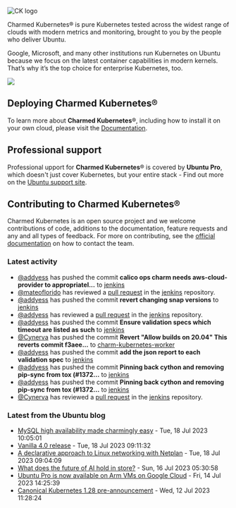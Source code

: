 ![CK logo](https://assets.ubuntu.com/v1/451d4cf4-Charmed+Kubernetes_RGB_onWhite_2022.svg)

Charmed Kubernetes® is pure Kubernetes tested across the widest range of clouds with modern metrics and monitoring, brought to you by the people who deliver Ubuntu.

Google, Microsoft, and many other institutions run Kubernetes on Ubuntu because we focus on the latest container capabilities in modern kernels. That’s why it’s the top choice for enterprise Kubernetes, too.

![](https://assets.ubuntu.com/v1/843c77b6-juju-at-a-glace.svg)

## Deploying Charmed Kubernetes®

To learn more about **Charmed Kubernetes**®, including how to install it on your own cloud, please visit the [Documentation][docs].

## Professional support

Professional upport for **Charmed Kubernetes**® is covered by **Ubuntu Pro**, which doesn't just cover Kubernetes, but your entire stack - Find out more on the [Ubuntu support site](https://ubuntu.com/support).

## Contributing to Charmed Kubernetes®

Charmed Kubernetes is an open source project and we welcome contributions of code, additions to the documentation, feature requests and any and all types of feedback. For more on contributing, see the [official documentation][get-in-touch] on how to contact the team.

<!-- LINKS -->
[docs]: https://ubuntu.com/kubernetes/docs
[get-in-touch]: https://ubuntu.com/kubernetes/docs/get-in-touch

### Latest activity

<!-- activity starts -->
 - [@addyess](https://github.com/addyess) has pushed the commit **calico ops charm needs aws-cloud-provider to appropriatel...** to [jenkins](https://github.com/charmed-kubernetes/jenkins)
 - [@mateoflorido](https://github.com/mateoflorido) has reviewed a [pull request](https://github.com/charmed-kubernetes/jenkins/pull/1373) in the [jenkins](https://github.com/charmed-kubernetes/jenkins) repository.
 - [@addyess](https://github.com/addyess) has pushed the commit **revert changing snap versions** to [jenkins](https://github.com/charmed-kubernetes/jenkins)
 - [@addyess](https://github.com/addyess) has reviewed a [pull request](https://github.com/charmed-kubernetes/jenkins/pull/1373) in the [jenkins](https://github.com/charmed-kubernetes/jenkins) repository.
 - [@addyess](https://github.com/addyess) has pushed the commit **Ensure validation specs which timeout are listed as such** to [jenkins](https://github.com/charmed-kubernetes/jenkins)
 - [@Cynerva](https://github.com/Cynerva) has pushed the commit **Revert "Allow builds on 20.04"  This reverts commit f3aee...** to [charm-kubernetes-worker](https://github.com/charmed-kubernetes/charm-kubernetes-worker)
 - [@addyess](https://github.com/addyess) has pushed the commit **add the json report to each validation spec** to [jenkins](https://github.com/charmed-kubernetes/jenkins)
 - [@addyess](https://github.com/addyess) has pushed the commit **Pinning back cython and removing pip-sync from tox (#1372...** to [jenkins](https://github.com/charmed-kubernetes/jenkins)
 - [@addyess](https://github.com/addyess) has pushed the commit **Pinning back cython and removing pip-sync from tox (#1372...** to [jenkins](https://github.com/charmed-kubernetes/jenkins)
 - [@Cynerva](https://github.com/Cynerva) has reviewed a [pull request](https://github.com/charmed-kubernetes/jenkins/pull/1372) in the [jenkins](https://github.com/charmed-kubernetes/jenkins) repository.
<!-- activity ends -->

<!-- roadmap starts -->

<!-- roadmap ends -->

### Latest from the Ubuntu blog

<!-- blog starts -->
* [MySQL high availability made charmingly easy](https://ubuntu.com//blog/mysql-high-availability) - Tue, 18 Jul 2023 10:05:01 
* [Vanilla 4.0 release](https://ubuntu.com//blog/vanilla-4-0-release) - Tue, 18 Jul 2023 09:11:32 
* [A declarative approach to Linux networking with Netplan](https://ubuntu.com//blog/a-declarative-approach-to-linux-networking-with-netplan) - Tue, 18 Jul 2023 09:04:09 
* [What does the future of AI hold in store?](https://ubuntu.com//blog/future-of-ai-2023) - Sun, 16 Jul 2023 05:30:58 
* [Ubuntu Pro is now available on Arm VMs on Google Cloud](https://ubuntu.com//blog/ubuntu-pro-is-now-available-on-arm-vms-on-google-cloud) - Fri, 14 Jul 2023 14:25:39 
* [Canonical Kubernetes 1.28 pre-announcement](https://ubuntu.com//blog/canonical-kubernetes-1-28-pre-announcement) - Wed, 12 Jul 2023 11:28:24 
<!-- blog ends -->
